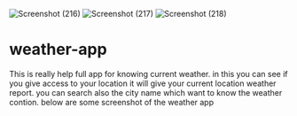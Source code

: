 ![Screenshot (216)](https://user-images.githubusercontent.com/69861746/119236978-01fff580-bb58-11eb-83a1-9707f157459c.png)
![Screenshot (217)](https://user-images.githubusercontent.com/69861746/119236980-05937c80-bb58-11eb-9e0e-41cee7e5b23e.png)
![Screenshot (218)](https://user-images.githubusercontent.com/69861746/119236982-07f5d680-bb58-11eb-8ebb-e2221f469536.png)
# weather-app
This is really help full app for knowing current weather.
in this you can see if you give access to your location it will give your current location weather report.
you can search also the city name which want to know the weather contion.
below are some screenshot of the weather app 
